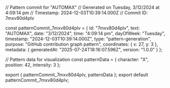 // Pattern commit for "AUTOMAX"
// Generated on Tuesday, 3/12/2024 at 4:09:14 pm
// Timestamp: 2024-12-03T10:39:14.000Z
// Commit ID: 7mxv80d4plv

const patternCommit_7mxv80d4plv = {
  id: "7mxv80d4plv",
  text: "AUTOMAX",
  date: "3/12/2024",
  time: "4:09:14 pm",
  dayOfWeek: "Tuesday",
  timestamp: "2024-12-03T10:39:14.000Z",
  type: "pattern-generation",
  purpose: "GitHub contribution graph pattern",
  coordinates: {
    x: 27,
    y: 3
  },
  metadata: {
    generatedAt: "2025-07-24T18:16:07.596Z",
    version: "1.0.0"
  }
};

// Pattern data for visualization
const patternData = {
  character: "X",
  position: 42,
  intensity: 3
};

export { patternCommit_7mxv80d4plv, patternData };
export default patternCommit_7mxv80d4plv;
